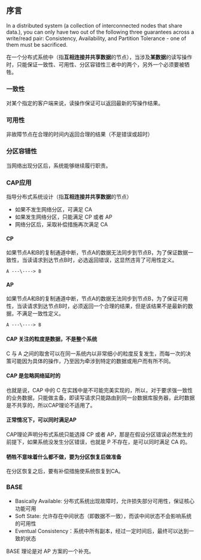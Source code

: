 ## 序言
In a distributed system (a collection of interconnected nodes that share data.), you can only have two out of the following three guarantees across a write/read pair: Consistency, Availability, and Partition Tolerance - one of them must be sacrificed.

在一个分布式系统中（指**互相连接并共享数据**的节点），当涉及**某数据**的读写操作时，只能保证一致性、可用性、分区容错性三者中的两个，另外一个必须要被牺牲。

### 一致性
对某个指定的客户端来说，读操作保证可以返回最新的写操作结果。

### 可用性
非故障节点在合理的时间内返回合理的结果（不是错误或超时）

### 分区容错性
当网络出现分区后，系统能够继续履行职责。

### CAP应用
指导分布式系统设计（指**互相连接并共享数据**的节点）
- 如果不发生网络分区，可满足 CA
- 如果发生网络分区，只能满足 CP 或者 AP
- 网络分区后，采取补偿措施再次满足 CA

#### CP
如果节点A和B的复制通道中断，节点A的数据无法同步到节点B，为了保证数据一致性，当读请求到达节点B时，必选返回错误，这显然违背了可用性定义。
```
A ---\----> B
```

#### AP
如果节点A和B的复制通道中断，节点A的数据无法同步到节点B，为了保证可用性，当读请求到达节点B时，必须返回一个合理的结果，但是该结果不是最新的数据，不满足一致性定义。
```
A ---\----> B
```

#### CAP 关注的粒度是数据，不是整个系统
C 与 A 之间的取舍可以在同一系统内以非常细小的粒度反复发生，而每一次的决策可能因为具体的操作，乃至因为牵涉到特定的数据或用户而有所不同。

#### CAP 是忽略网络延时的
也就是说，CAP 中的 C 在实践中是不可能完美实现的，所以，对于要求强一致性的业务数据，只能做主备，即读写请求只能路由到同一台数据库服务器，此时数据是不共享的，所以CAP理论不适用了。

#### 正常情况下，可以同时满足AP
CAP理论声明分布式系统只能选择 CP 或者 AP，那是在假设分区错误必然发生的前提下，如果系统没发生分区错误，也就是 P 不存在，是可以同时满足 CA 的。

#### 牺牲不意味着什么都不做，要为分区恢复后做准备
在分区恢复之后，要有补偿措施使系统恢复到CA。

### BASE
- Basically Available: 分布式系统出现故障时，允许损失部分可用性，保证核心功能可用
- Soft State: 允许存在中间状态（即数据不一致），而该中间状态不会影响系统的可用性
- Eventual Consistency：系统中所有副本，经过一定时间后，最终可以达到一致的状态

BASE 理论是对 AP 方案的一个补充。